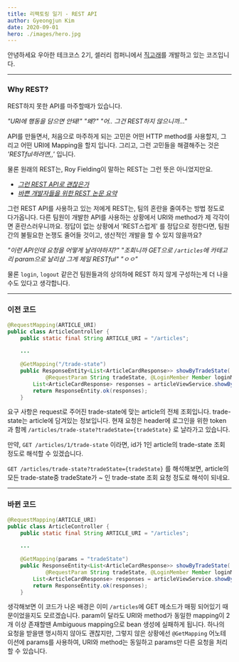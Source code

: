 ```yaml
---
title: 리팩토링 일기 - REST API
author: Gyeongjun Kim
date: 2020-09-01
hero: ./images/hero.jpg
---
```


안녕하세요 우아한 테크코스 2기, 셀러리 컴퍼니에서 [직고래](https://play.google.com/store/apps/details?id=com.sellerleecompany.jikgorae)를 개발하고 있는 코즈입니다.

---

### Why REST?

REST하지 못한 API를 마주할때가 있습니다.

_"URI에 행동을 담으면 안돼!"
"왜?"
"어.. 그건 REST하지 않으니까..."_

API를 만들면서, 처음으로 마주하게 되는 고민은 어떤 HTTP method를 사용할지, 그리고 어떤 URI에 Mapping을 할지 입니다.
그리고, 그런 고민들을 해결해주는 것은 _'RESTful하려면,,'_ 입니다.

물론 원래의 REST는, Roy Fielding이 말하는 REST는 그런 뜻은 아니었지만요. 
- _[그런 REST API로 괜찮은가](https://youtu.be/RP_f5dMoHFc)_
- _[바쁜 개발자들을 위한 REST 논문 요약](https://blog.npcode.com/2017/03/02/%EB%B0%94%EC%81%9C-%EA%B0%9C%EB%B0%9C%EC%9E%90%EB%93%A4%EC%9D%84-%EC%9C%84%ED%95%9C-rest-%EB%85%BC%EB%AC%B8-%EC%9A%94%EC%95%BD/)_

그런 REST API를 사용하고 있는 저에게 REST는, 팀의 혼란을 줄여주는 방법 정도로 다가옵니다.
다른 팀원이 개발한 API를 사용하는 상황에서 URI와 method가 제 각각이면 혼란스러우니까요.
정답이 없는 상황에서 'REST스럽게' 를 정답으로 정한다면, 팀원간의 불필요한 논쟁도 줄어들 것이고, 생산적인 개발을 할 수 있지 않을까요?

_"이런 API인데 요청을 어떻게 날려야하지?"
"조회니까 GET으로 `/articles`에 카테고리 param으로 날리삼 그게 제일 RESTful"
"ㅇㅇ"_

물론 `login`, `logout` 같은건 팀원들과의 상의하에 REST 하지 않게 구성하는게 더 나을수도 있다고 생각합니다.

---

### 이전 코드
```java
@RequestMapping(ARTICLE_URI)
public class ArticleController {
    public static final String ARTICLE_URI = "/articles";

    ...
    
    @GetMapping("/trade-state")
    public ResponseEntity<List<ArticleCardResponse>> showByTradeState(
            @RequestParam String tradeState, @LoginMember Member loginMember) {
        List<ArticleCardResponse> responses = articleViewService.showByTradeState(loginMember, tradeState);
        return ResponseEntity.ok(responses);
    }
```
요구 사항은 request로 주어진 trade-state에 맞는 article의 전체 조회입니다. trade-state는 article에 담겨있는 정보입니다.
현재 요청은 header에 로그인을 위한 token과 함께 `/articles/trade-state?tradeState={tradeState}` 로 날라가고 있습니다.

만약, `GET /articles/1/trade-state` 이라면, id가 1인 article의 trade-state 조회 정도로 해석할 수 있겠습니다.

`GET /articles/trade-state?tradeState={tradeState}` 를 해석해보면, article의 모든 trade-state중 tradeState가 ~ 인 trade-state 조회 요청 정도로 해석이 되네요.

---

### 바뀐 코드
```java
@RequestMapping(ARTICLE_URI)
public class ArticleController {
    public static final String ARTICLE_URI = "/articles";

    ...
    
    @GetMapping(params = "tradeState")
    public ResponseEntity<List<ArticleCardResponse>> showByTradeState(
            @RequestParam String tradeState, @LoginMember Member loginMember) {
        List<ArticleCardResponse> responses = articleViewService.showByTradeState(loginMember, tradeState);
        return ResponseEntity.ok(responses);
    }
```
생각해보면 이 코드가 나온 배경은 이미 `/articles`에 GET 메소드가 매핑 되어있기 때문이었을지도 모르겠습니다. 
param이 달라도 URI와 method가 동일한 mapping이 2개 이상 존재할땐 Ambiguous mapping으로 bean 생성에 실패하게 됩니다.
하나의 요청을 받을땐 명시하지 않아도 괜찮지만, 그렇지 않은 상황에선 `@GetMapping` 어노테이션에 params를 사용하여, URI와 method는 동일하고 params만 다른 요청을 처리할 수 있습니다.

